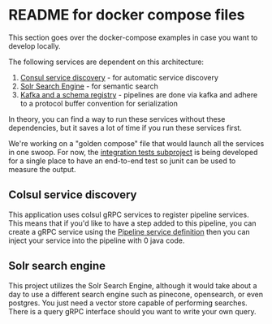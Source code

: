 # README for docker compose files
This section goes over the docker-compose examples in case you want to develop locally.

The following services are dependent on this architecture:
1. [Consul service discovery](https://www.hashicorp.com/blog/explore-hashicorp-consul-with-docker-compose) - for automatic service discovery
2. [Solr Search Engine](https://solr.apache.org/guide/solr/latest/deployment-guide/solr-in-docker.html) - for semantic search
3. [Kafka and a schema registry](https://codingharbour.com/apache-kafka/how-to-use-protobuf-with-apache-kafka-and-schema-registry/) - pipelines are done via kafka and adhere to a protocol buffer convention for serialization

In theory, you can find a way to run these services without these dependencies, but it saves a lot of time if you run these services first.

We're working on a "golden compose" file that would launch all the services in one swoop.  For now, the [integration tests subproject](https://github.com/krickert/search_indexer/tree/master/integration-tests) is being developed for a single place to have an end-to-end test so junit can be used to measure the output.

## Colsul service discovery
This application uses colsul gRPC services to register pipeline services.  This means that if you'd like to have a step added to this pipeline, you can create a gRPC service using the [Pipeline service definition](https://github.com/krickert/search_indexer/blob/master/protobuf-projects/wikisearch-model/src/main/protobuf/pipeline_service.proto) then you can inject your service into the pipeline with 0 java code.

## Solr search engine
This project utilizes the Solr Search Engine, although it would take about a day to use a different search engine such as pinecone, opensearch, or even postgres.  You just need a vector store capable of performing searches.  There is a query gRPC interface should you want to write your own query.


